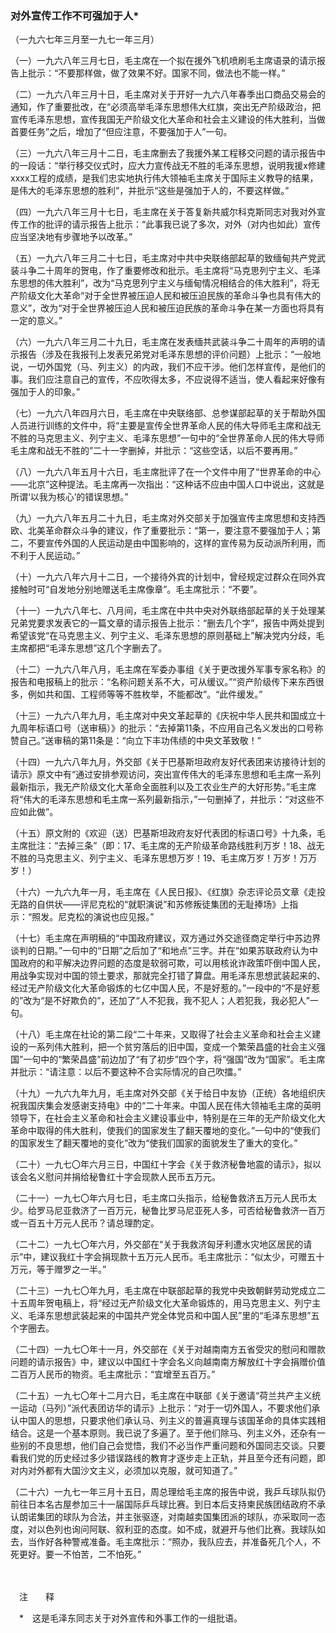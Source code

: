 ### **对外宣传工作不可强加于人**\*

（一九六七年三月至一九七一年三月）

（一）一九六八年三月七日，毛主席在一个拟在援外飞机喷刷毛主席语录的请示报告上批示：“不要那样做，做了效果不好。国家不同，做法也不能一样。”

（二）一九六八年三月十日，毛主席对关于开好一九六八年春季出口商品交易会的通知，作了重要批改，在“必须高举毛泽东思想伟大红旗，突出无产阶级政治，把宣传毛泽东思想，宣传我国无产阶级文化大革命和社会主义建设的伟大胜利，当做首要任务”之后，增加了“但应注意，不要强加于人”一句。

（三）一九六八年三月十二日，毛主席删去了我援外某工程移交问题的请示报告中的一段话：“举行移交仪式时，应大力宣传战无不胜的毛泽东思想，说明我援x修建xxxx工程的成绩，是我们忠实地执行伟大领袖毛主席关于国际主义教导的结果，是伟大的毛泽东思想的胜利”，并批示“这些是强加于人的，不要这样做。”

（四）一九六八年三月十七日，毛主席在关于答复新共威尔科克斯同志对我对外宣传工作的批评的请示报告上批示：“此事我已说了多次，对外（对内也如此）宣传应当坚决地有步骤地予以改革。”

（五）一九六八年三月二十七日，毛主席对中共中央联络部起草的致缅甸共产党武装斗争二十周年的贺电，作了重要修改和批示。毛主席将“马克思列宁主义、毛泽东思想的伟大胜利”，改为“马克思列宁主义与缅甸情况相结合的伟大胜利”，将无产阶级文化大革命“对于全世界被压迫人民和被压迫民族的革命斗争也具有伟大的意义”，改为“对于全世界被压迫人民和被压迫民族的革命斗争在某一方面也将具有一定的意义。”

（六）一九六八年三月二十九日，毛主席在发表缅共武装斗争二十周年的声明的请示报告（涉及在我报刊上发表兄弟党对毛泽东思想的评价问题）上批示：“一般地说，一切外国党（马、列主义）的内政，我们不应干涉。他们怎样宣传，是他们的事。我们应注意自己的宣传，不应吹得太多，不应说得不适当，使人看起来好像有强加于人的印象。”

（七）一九六八年四月六日，毛主席在中央联络部、总参谋部起草的关于帮助外国人员进行训练的文件中，将“主要是宣传全世界革命人民的伟大导师毛主席和战无不胜的马克思主义、列宁主义、毛泽东思想”一句中的“全世界革命人民的伟大导师毛主席和战无不胜的”二十一字删掉，并批示：“这些空话，以后不要再用。”

（八）一九六八年五月十六日，毛主席批评了在一个文件中用了“世界革命的中心——北京”这种提法。毛主席再一次指出：“这种话不应由中国人口中说出，这就是所谓‘以我为核心’的错误思想。”

（九）一九六八年五月二十九日，毛主席对外交部关于加强宣传主席思想和支持西欧、北美革命群众斗争的建议，作了重要批示：“第一，要注意不要强加于人；第二，不要宣传外国的人民运动是由中国影响的，这样的宣传易为反动派所利用，而不利于人民运动。”

（十）一九六八年六月十二日，一个接待外宾的计划中，曾经规定过群众在同外宾接触时可“自发地分别地赠送毛主席像章”。毛主席批示：“不要”。

（十一）一九六八年七、八月间，毛主席在中共中央对外联络部起草的关于处理某兄弟党要求发表它的一篇文章的请示报告上批示：“删去几个字”，报告中两处提到希望该党“在马克思主义、列宁主义、毛泽东思想的原则基础上”解决党内分歧，毛主席都把“毛泽东思想”这几个字删去了。

（十二）一九六八年八月，毛主席在军委办事组《关于更改援外军事专家名称》的报告和电报稿上的批示：“名称问题关系不大，可从缓议。”“资产阶级传下来东西很多，例如共和国、工程师等等不胜枚举，不能都改”。“此件缓发。”

（十三）一九六八年九月，毛主席对中央文革起草的《庆祝中华人民共和国成立十九周年标语口号（送审稿）》的批示：“去掉第11条，不应用自己名义发出的口号称赞自己。”送审稿的第11条是：“向立下丰功伟绩的中央文革致敬！”

（十四）一九六八年九月，外交部《关于巴基斯坦政府友好代表团来访接待计划的请示》原文中有“通过安排参观访问，突出宣传伟大的毛泽东思想和毛主席一系列最新指示，我无产阶级文化大革命全面胜利以及工农业生产的大好形势。”毛主席将“伟大的毛泽东思想和毛主席一系列最新指示，”一句删掉了，并批示：“对这些不应如此做”。

（十五）原文附的《欢迎（送）巴基斯坦政府友好代表团的标语口号》十九条，毛主席批注：“去掉三条”（即：17、毛主席的无产阶级革命路线胜利万岁！18、战无不胜的马克思主义、列宁主义、毛泽东思想万岁！19、毛主席万岁！万岁！万万岁！）

（十六）一九六九年一月，毛主席在《人民日报》、《红旗》杂志评论员文章《走投无路的自供状——评尼克松的“就职演说”和苏修叛徒集团的无耻捧场》上指示：“照发。尼克松的演说也应见报。”

（十七）毛主席在声明稿的“中国政府建议，双方通过外交途径商定举行中苏边界谈判的日期。”一句中的“日期”之后加了“和地点”三字。并在“如果苏联政府认为中国政府的和平解决边界问题的态度是软弱可欺，可以用核讹诈政策吓倒中国人民，用战争实现对中国的领土要求，那就完全打错了算盘。用毛泽东思想武装起来的、经过无产阶级文化大革命锻炼的七亿中国人民，不是好惹的。”一段中的“不是好惹的”改为“是不好欺负的”，还加了“人不犯我，我不犯人；人若犯我，我必犯人”一句。

（十八）毛主席在社论的第二段“二十年来，又取得了社会主义革命和社会主义建设的一系列伟大胜利，把一个贫穷落后的旧中国，变成一个繁荣昌盛的社会主义强国”一句中的“繁荣昌盛”前边加了“有了初步”四个字，将“强国”改为“国家”。毛主席并批示：“请注意：以后不要这种不合实际情况的自己吹擂。”

（十九）一九六九年九月，毛主席对外交部《关于给日中友协（正统）各地组织庆祝我国庆集会发感谢支持电》中的“二十年来。中国人民在伟大领袖毛主席的英明领导下，在社会主义革命和社会主义建设事业中，特别是在三年的无产阶级文化大革命中取得的伟大胜利，使我们的国家发生了翻天覆地的变化。”一句中的“使我们的国家发生了翻天覆地的变化”改为“使我们国家的面貌发生了重大的变化。”

（二十）一九七〇年六月三日，中国红十字会《关于救济秘鲁地震的请示》，拟以该会名义慰问并捐给秘鲁红十字会现款人民币五万元。

（二十一）一九七〇年六月七日，毛主席口头指示，给秘鲁救济五万元人民币太少。给罗马尼亚救济了一百万元，秘鲁比罗马尼亚死人多，可否给秘鲁救济一百万或一百五十万元人民币？请总理酌定。

（二十二）一九七〇年六月，外交部在“关于我救济匈牙利遭水灾地区居民的请示”中，建议我红十字会捐现款十五万元人民币。毛主席批示：“似太少，可赠五十万元，等于赠罗之一半。”

（二十三）一九七〇年九月，毛主席在中联部起草的我党中央致朝鲜劳动党成立二十五周年贺电稿上，将“经过无产阶级文化大革命锻炼的，用马克思主义、列宁主义、毛泽东思想武装起来的中国共产党全体党员和中国人民”里的“毛泽东思想”五个字圈去。

（二十四）一九七〇年十一月，外交部在《关于对越南南方五省受灾的慰问和赠款问题的请示报告》中，建议以中国红十字会名义向越南南方解放红十字会捐赠价值二百万人民币的物资。毛主席批示：“宜增至五百万。”

（二十五）一九七〇年十二月六日，毛主席在中联部《关于邀请“荷兰共产主义统一运动（马列）”派代表团访华的请示》上批示：“对于一切外国人，不要求他们承认中国人的思想，只要求他们承认马、列主义的普遍真理与该国革命的具体实践相结合。这是一个基本原则。我已说了多遍了。至于他们除马、列主义外，还杂有一些别的不良思想，他们自己会觉悟，我们不必当作严重问题和外国同志交谈。只要看我们党的历史经过多少错误路线的教育才逐步走上正轨，并且至今还有问题，即对内对外都有大国沙文主义，必须加以克服，就可知道了。”

（二十六）一九七一年三月十五日，周总理给毛主席的报告中说，我乒乓球队拟仍前往日本名古屋参加三十一届国际乒乓球比赛。到日本后支持柬民族团结政府不承认朗诺集团的球队为合法，并主张驱逐，对南越卖国集团派的球队，亦采取同一态度，对以色列也询问阿联、叙利亚的态度。如不成，就避开与他们比赛。我球队如去，当作好各种警戒准备。毛主席批示：“照办，我队应去，并准备死几个人，不死更好。要一不怕苦，二不怕死。”

　　

　注　　释　

　\*　这是毛泽东同志关于对外宣传和外事工作的一组批语。